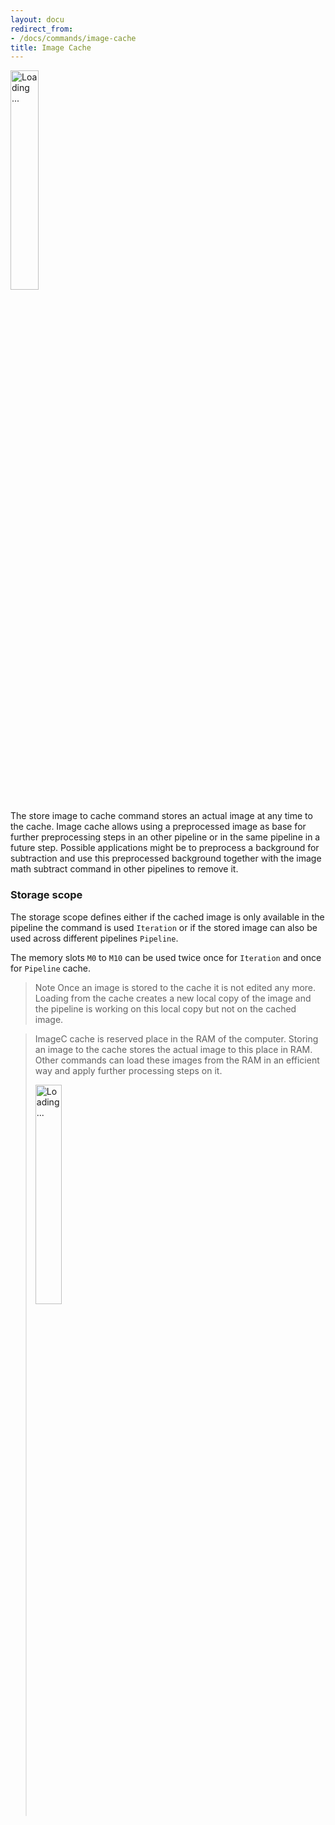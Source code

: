 ```yaml
---
layout: docu
redirect_from:
- /docs/commands/image-cache
title: Image Cache
---
```



<a href="{{ site.baseurl }}/images/commands/store-image-to-cache-screenshot.png" data-lightbox="image"><img src="{{ site.baseurl }}/images/commands/store-image-to-cache-screenshot.png" style="width: 30%" alt="Loading ..."/></a>


The store image to cache command stores an actual image at any time to the cache.
Image cache allows using a preprocessed image as base for further preprocessing steps in an other pipeline or in the same pipeline in a future step.
Possible applications might be to preprocess a background for subtraction and use this preprocessed background together with the image math subtract command in other pipelines to remove it.


### Storage scope

The storage scope defines either if the cached image is only available in the pipeline the command is used `Iteration` or if the stored image can also be used across different pipelines `Pipeline`.

The memory slots `M0` to `M10` can be used twice once for `Iteration` and once for `Pipeline` cache.


> Note Once an image is stored to the cache it is not edited any more. Loading from the cache creates a new local copy of the image and the pipeline is working on this local copy but not on the cached image.



> ImageC cache is reserved place in the RAM of the computer.
> Storing an image to the cache stores the actual image to this place in RAM.
> Other commands can load these images from the RAM in an efficient way and apply further processing steps on it.
> 
> <a href="{{ site.baseurl }}/images/commands/store-to-cache.drawio.svg" data-lightbox="image"><img src="{{ site.baseurl }}/images/commands/store-to-cache.drawio.svg" style="width: 30%" alt="Loading ..."/></a>